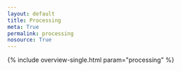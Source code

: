 ```yaml
---
layout: default
title: Processing
meta: True
permalink: processing
nosource: True
---
```


{% include overview-single.html param="processing" %}

